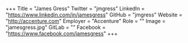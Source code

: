 +++
Title = "James Gress"
Twitter = "jmgress"
LinkedIn = "https://www.linkedin.com/in/jamesgress"
GitHub = "jmgress"
Website = "http://accenture.com"
Employer = "Accenture"
Role = ""
Image = "jamesgress.jpg"
GitLab = ""
Facebook = "https://www.facebook.com/jamesgress"
+++

